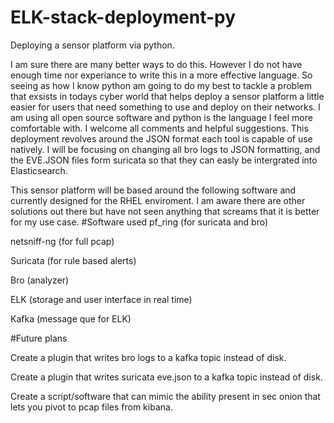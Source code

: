 # ELK-stack-deployment-py
Deploying a sensor platform via python.

I am sure there are many better ways to do this. However I do not have enough time nor experiance to write this in a more effective language. So seeing as how I know python am going to do my best to tackle a problem that exsists in todays cyber world that helps deploy a sensor platform a little easier for users that need something to use and deploy on their networks. I am using all open source software and python is the language I feel more comfortable with. I welcome all comments and helpful suggestions. This deployment revolves around the JSON format each tool is capable of use natively. I will be focusing on changing all bro logs to JSON formatting, and the EVE.JSON files form suricata so that they can easly be intergrated into Elasticsearch.

This sensor platform will be based around the following software and currently designed for the RHEL enviroment. I am aware there are other solutions out there but have not seen anything that screams that it is better for my use case.
#Software used
pf_ring (for suricata and bro)

netsniff-ng (for full pcap)

Suricata (for rule based alerts)

Bro (analyzer)

ELK (storage and user interface in real time)

Kafka (message que for ELK)

#Future plans

Create a plugin that writes bro logs to a kafka topic instead of disk.

Create a plugin that writes suricata eve.json to a kafka topic instead of disk.

Create a script/software that can mimic the ability present in sec onion that lets you pivot to pcap files from kibana.
